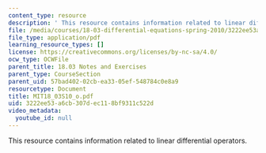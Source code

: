 ```yaml
---
content_type: resource
description: ' This resource contains information related to linear differential operators.'
file: /media/courses/18-03-differential-equations-spring-2010/3222ee53a6cb307dec118bf9311c522d_MIT18_03S10_o.pdf
file_type: application/pdf
learning_resource_types: []
license: https://creativecommons.org/licenses/by-nc-sa/4.0/
ocw_type: OCWFile
parent_title: 18.03 Notes and Exercises
parent_type: CourseSection
parent_uid: 57bad402-02cb-ea33-05ef-548784c0e8a9
resourcetype: Document
title: MIT18_03S10_o.pdf
uid: 3222ee53-a6cb-307d-ec11-8bf9311c522d
video_metadata:
  youtube_id: null
---
```

 This resource contains information related to linear differential operators.